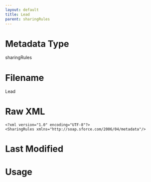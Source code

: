 ```yaml
---
layout: default
title: Lead
parent: sharingRules
---
```

# Metadata Type
sharingRules


# Filename 
Lead


# Raw XML
```
<?xml version="1.0" encoding="UTF-8"?>
<SharingRules xmlns="http://soap.sforce.com/2006/04/metadata"/>
```


# Last Modified


# Usage
